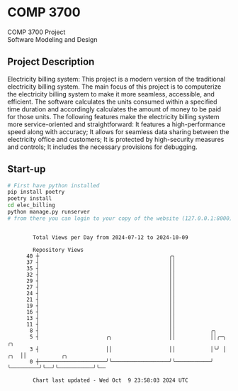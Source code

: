 # COMP 3700
COMP 3700 Project  
Software Modeling and Design
## Project Description
Electricity billing system: This project is a modern version of the traditional electricity billing system. The main focus of this project is to computerize the electricity billing system to make it more seamless, accessible, and efficient. The software calculates the units consumed within a specified time duration and accordingly calculates the amount of money to be paid for those units. The following features make the electricity billing system more service-oriented and straightforward: It features a high-performance speed along with accuracy; It allows for seamless data sharing between the electricity office and customers; It is protected by high-security measures and controls; It includes the necessary provisions for debugging.

## Start-up
```bash
# First have python installed
pip install poetry
poetry install
cd elec_billing
python manage.py runserver
# from there you can login to your copy of the website (127.0.0.1:8000), default creds are admin/admin
```

```

        Total Views per Day from 2024-07-12 to 2024-10-09

        Repository Views
      40 ┼                                         ╭╮
      37 ┤                                         ││
      35 ┤                                         ││
      32 ┤                                         ││
      29 ┤                                         ││
      27 ┤                                         ││
      24 ┤                                         ││
      21 ┤                                         ││
      19 ┤                                         ││
      16 ┤                                         ││
      13 ┤                                         ││
      11 ┤                                         ││
       8 ┤                                         ││           ╭╮
       5 ┤                     ╭╮                  ││           ││╭─╮             ╭╮
       3 ┤                     ││                  ││           │╰╯ │         ╭╮  ││           ╭╮
       0 ┼─────────────────────╯╰──────────────────╯╰───────────╯   ╰─────────╯╰──╯╰───────────╯╰──

        Chart last updated - Wed Oct  9 23:58:03 2024 UTC
        
```
